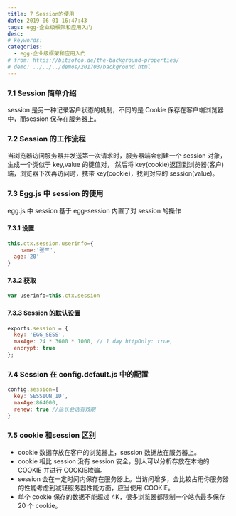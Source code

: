 ```yaml
---
title: 7 Session的使用
date: 2019-06-01 16:47:43
tags: egg-企业级框架和应用入门
desc: 
# keywords: 
categories:
  - egg-企业级框架和应用入门
# from: https://bitsofco.de/the-background-properties/
# demo: ../../../demos/201703/background.html
---
```

### 7.1 Session 简单介绍
session 是另一种记录客户状态的机制，不同的是 Cookie 保存在客户端浏览器中，而session 保存在服务器上。<br />

<a name="c48ea833"></a>
### 7.2 Session 的工作流程
当浏览器访问服务器并发送第一次请求时，服务器端会创建一个 session 对象，生成一个类似于 key,value 的键值对， 然后将 key(cookie)返回到浏览器(客户)端，浏览器下次再访问时，携带 key(cookie)，找到对应的 session(value)。

<a name="f6c72f68"></a>
### 7.3 Egg.js 中 session 的使用
egg.js 中 session 基于 egg-session 内置了对 session 的操作<br />

<a name="19d42806"></a>
#### 7.3.1 设置

```javascript
this.ctx.session.userinfo={
	name:'张三', 
  age:'20'
}
```

<a name="04e49ebc"></a>
#### 7.3.2 获取

```javascript
var userinfo=this.ctx.session
```

<a name="23e6b3cc"></a>
#### 7.3.3 Session 的默认设置

```javascript
exports.session = {
  key: 'EGG_SESS',
  maxAge: 24 * 3600 * 1000, // 1 day httpOnly: true,
  encrypt: true
};
```

<a name="1bc23133"></a>
### 7.4 Session 在 config.default.js 中的配置

```javascript
config.session={
  key:'SESSION_ID',
  maxAge:864000,
  renew: true //延长会话有效期
}
```

<a name="b5b6978f"></a>
### 7.5 cookie 和session 区别

- cookie 数据存放在客户的浏览器上，session 数据放在服务器上。
- cookie 相比 session 没有 session 安全，别人可以分析存放在本地的 COOKIE 并进行 COOKIE欺骗。
- session 会在一定时间内保存在服务器上。当访问增多，会比较占用你服务器的性能考虑到减轻服务器性能方面，应当使用 COOKIE。
- 单个 cookie 保存的数据不能超过 4K，很多浏览器都限制一个站点最多保存 20 个 cookie。
